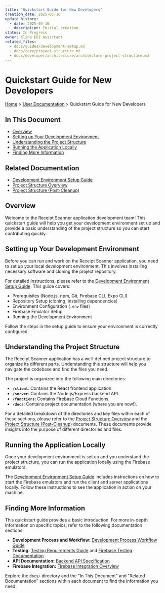```yaml
---
title: "Quickstart Guide for New Developers"
creation_date: 2025-05-16
update_history:
  - date: 2025-05-16
    description: Initial creation.
status: In Progress
owner: Cline EDI Assistant
related_files:
  - docs/guides/development-setup.md
  - docs/core/project-structure.md
  - docs/developer/architecture/architecture-project-structure.md
---
```


# Quickstart Guide for New Developers

[Home](/docs) > [User Documentation](/docs/user) > Quickstart Guide for New Developers

## In This Document
- [Overview](#overview)
- [Setting up Your Development Environment](#setting-up-your-development-environment)
- [Understanding the Project Structure](#understanding-the-project-structure)
- [Running the Application Locally](#running-the-application-locally)
- [Finding More Information](#finding-more-information)

## Related Documentation
- [Development Environment Setup Guide](../guides/development-setup.md)
- [Project Structure Overview](../core/project-structure.md)
- [Project Structure (Post-Cleanup)](../developer/architecture/architecture-project-structure.md)

## Overview

Welcome to the Receipt Scanner application development team! This quickstart guide will help you get your development environment set up and provide a basic understanding of the project structure so you can start contributing quickly.

## Setting up Your Development Environment

Before you can run and work on the Receipt Scanner application, you need to set up your local development environment. This involves installing necessary software and cloning the project repository.

For detailed instructions, please refer to the [Development Environment Setup Guide](../guides/development-setup.md). This guide covers:

- Prerequisites (Node.js, npm, Git, Firebase CLI, Expo CLI)
- Repository Setup (cloning, installing dependencies)
- Environment Configuration (`.env` files)
- Firebase Emulator Setup
- Running the Development Environment

Follow the steps in the setup guide to ensure your environment is correctly configured.

## Understanding the Project Structure

The Receipt Scanner application has a well-defined project structure to organize its different parts. Understanding this structure will help you navigate the codebase and find the files you need.

The project is organized into the following main directories:

- **`/client`**: Contains the React frontend application.
- **`/server`**: Contains the Node.js/Express backend API.
- **`/functions`**: Contains Firebase Cloud Functions.
- **`/docs`**: Contains project documentation (where you are now!).

For a detailed breakdown of the directories and key files within each of these sections, please refer to the [Project Structure Overview](../core/project-structure.md) and the [Project Structure (Post-Cleanup)](../developer/architecture/architecture-project-structure.md) documents. These documents provide insights into the purpose of different directories and files.

## Running the Application Locally

Once your development environment is set up and you understand the project structure, you can run the application locally using the Firebase emulators.

The [Development Environment Setup Guide](../guides/development-setup.md) includes instructions on how to start the Firebase emulators and run the client and server applications locally. Follow these instructions to see the application in action on your machine.

## Finding More Information

This quickstart guide provides a basic introduction. For more in-depth information on specific topics, refer to the following documentation sections:

- **Development Process and Workflow:** [Development Process Workflow Guide](../guides/development-process-workflow.md)
- **Testing:** [Testing Requirements Guide](../guides/testing-requirements.md) and [Firebase Testing Documentation](../firebase/testing.md)
- **API Documentation:** [Backend API Specification](../developer/specifications/specification-api.md)
- **Firebase Integration:** [Firebase Integration Overview](../firebase/overview.md)

Explore the `docs/` directory and the "In This Document" and "Related Documentation" sections within each document to find the information you need.
